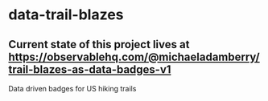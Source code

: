 # data-trail-blazes
## Current state of this project lives at https://observablehq.com/@michaeladamberry/trail-blazes-as-data-badges-v1
Data driven badges for US hiking trails
